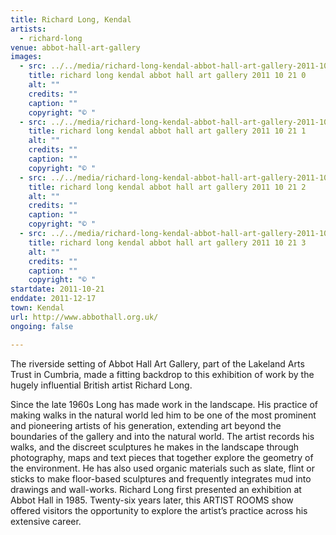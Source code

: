 ```yaml
---
title: Richard Long, Kendal
artists:
  - richard-long
venue: abbot-hall-art-gallery
images:
  - src: ../../media/richard-long-kendal-abbot-hall-art-gallery-2011-10-21-0.webp
    title: richard long kendal abbot hall art gallery 2011 10 21 0
    alt: ""
    credits: ""
    caption: ""
    copyright: "© "
  - src: ../../media/richard-long-kendal-abbot-hall-art-gallery-2011-10-21-1.webp
    title: richard long kendal abbot hall art gallery 2011 10 21 1
    alt: ""
    credits: ""
    caption: ""
    copyright: "© "
  - src: ../../media/richard-long-kendal-abbot-hall-art-gallery-2011-10-21-2.webp
    title: richard long kendal abbot hall art gallery 2011 10 21 2
    alt: ""
    credits: ""
    caption: ""
    copyright: "© "
  - src: ../../media/richard-long-kendal-abbot-hall-art-gallery-2011-10-21-3.webp
    title: richard long kendal abbot hall art gallery 2011 10 21 3
    alt: ""
    credits: ""
    caption: ""
    copyright: "© "
startdate: 2011-10-21
enddate: 2011-12-17
town: Kendal
url: http://www.abbothall.org.uk/
ongoing: false

---
```


The riverside setting of Abbot Hall Art Gallery, part of the Lakeland Arts Trust in Cumbria, made a fitting backdrop to this exhibition of work by the hugely influential British artist Richard Long.

Since the late 1960s Long has made work in the landscape. His practice of making walks in the natural world led him to be one of the most prominent and pioneering artists of his generation, extending art beyond the boundaries of the gallery and into the natural world. The artist records his walks, and the discreet sculptures he makes in the landscape through photography, maps and text pieces that together explore the geometry of the environment. He has also used organic materials such as slate, flint or sticks to make floor-based sculptures and frequently integrates mud into drawings and wall-works. Richard Long first presented an exhibition at Abbot Hall in 1985. Twenty-six years later, this ARTIST ROOMS show offered visitors the opportunity to explore the artist’s practice across his extensive career.